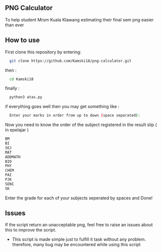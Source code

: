 
## PNG Calculator
To help student Mrsm Kuala Klawang estimating their final sem png easier than ever


## How to use

First clone this repository by entering:

```bash
  git clone https://github.com/Kamski18/png-calculator.git
```
then :

```bash
  cd Kamski18
```
finally :

```bash
  python3 atas.py 
```

if everything goes well then you may get something like :

```bash
  Enter your marks in order from up to down (space separated): 
```

Now you need to know the order of the subject registered in the result slip ( in epelajar )

```bash
BM
BI
SEJ
MAT
ADDMATH
BIO
PHY
CHEM
PAI
PJK
SENI
SK
```
Enter the grade for each of your subjects seperated by spaces and Done!

## Issues

If the script return an unacceptable png, feel free to raise an issues about this to improve the script. 

* This script is made simple just to fulfill it task without any problem. therefore, many bug may be encountered while using this script

